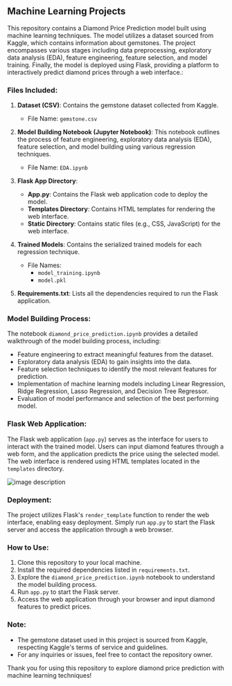 ## Machine Learning Projects


This repository contains a Diamond Price Prediction model built using machine learning techniques. The model utilizes a dataset sourced from Kaggle, which contains information about gemstones. The project encompasses various stages including data preprocessing, exploratory data analysis (EDA), feature engineering, feature selection, and model training. Finally, the model is deployed using Flask, providing a platform to interactively predict diamond prices through a web interface.:

### Files Included:
1. **Dataset (CSV)**: Contains the gemstone dataset collected from Kaggle.
   - File Name: `gemstone.csv`

2. **Model Building Notebook (Jupyter Notebook)**: This notebook outlines the process of feature engineering, exploratory data analysis (EDA), feature selection, and model building using various regression techniques.
   - File Name: `EDA.ipynb`

3. **Flask App Directory**:
   - **App.py**: Contains the Flask web application code to deploy the model.
   - **Templates Directory**: Contains HTML templates for rendering the web interface.
   - **Static Directory**: Contains static files (e.g., CSS, JavaScript) for the web interface.

4. **Trained Models**: Contains the serialized trained models for each regression technique.
   - File Names:
     - `model_training.ipynb`
     - `model.pkl`


5. **Requirements.txt**: Lists all the dependencies required to run the Flask application.

### Model Building Process:
The notebook `diamond_price_prediction.ipynb` provides a detailed walkthrough of the model building process, including:
- Feature engineering to extract meaningful features from the dataset.
- Exploratory data analysis (EDA) to gain insights into the data.
- Feature selection techniques to identify the most relevant features for prediction.
- Implementation of machine learning models including Linear Regression, Ridge Regression, Lasso Regression, and Decision Tree Regressor.
- Evaluation of model performance and selection of the best performing model.

### Flask Web Application:
The Flask web application (`app.py`) serves as the interface for users to interact with the trained model. Users can input diamond features through a web form, and the application predicts the price using the selected model. The web interface is rendered using HTML templates located in the `templates` directory.

![image description](relative/path/in/repository/to/image.svg)

### Deployment:
The project utilizes Flask's `render_template` function to render the web interface, enabling easy deployment. Simply run `app.py` to start the Flask server and access the application through a web browser.

### How to Use:
1. Clone this repository to your local machine.
2. Install the required dependencies listed in `requirements.txt`.
3. Explore the `diamond_price_prediction.ipynb` notebook to understand the model building process.
4. Run `app.py` to start the Flask server.
5. Access the web application through your browser and input diamond features to predict prices.

### Note:
- The gemstone dataset used in this project is sourced from Kaggle, respecting Kaggle's terms of service and guidelines.
- For any inquiries or issues, feel free to contact the repository owner.

Thank you for using this repository to explore diamond price prediction with machine learning techniques!
